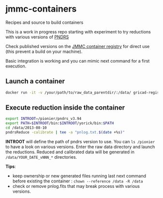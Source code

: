 # jmmc-containers
Recipes and source to build containers

This is a work in progress repo starting with experiment to try reductions with various versions of [PNDRS](https://www.jmmc.fr/pndrs)

Check published versions on the [ JMMC container registry](https://gricad-gitlab.univ-grenoble-alpes.fr/OSUG/JMMC/containers/container_registry) for direct use (this prevent a build on your machine).

Basic integration is working and you can mimic next command for a first execution.
## Launch a container
```bash
docker run -it -v /your/path/to/raw_data_parentdir/:/data/ gricad-registry.univ-grenoble-alpes.fr/osug/jmmc/containers/pndrs:0.1
```

## Execute reduction inside the container
```bash
export INTROOT=/pionier/pndrs_v3.94 
export PATH=$INTROOT/bin:$INTROOT/yorick/bin:$PATH
cd /data/2013-08-10
pndrsReduce -calibrate | tee -a "pnlog.txt.$(date +%s)"
```

**INTROOT** will define the path of pndrs version to use. You can `ls /pionier` to have a look on various versions. Enter the raw data directory and launch the reductions. Reduced and calibrated data will be generated in `/data/YOUR_DATE_vNNN_*` directories.

**Tips**: 
* keep ownership or new generated files running last next command before existing the container : `chown --reference /data -R /data`
* check or remove pnlog.fits that may break process with various versions.







